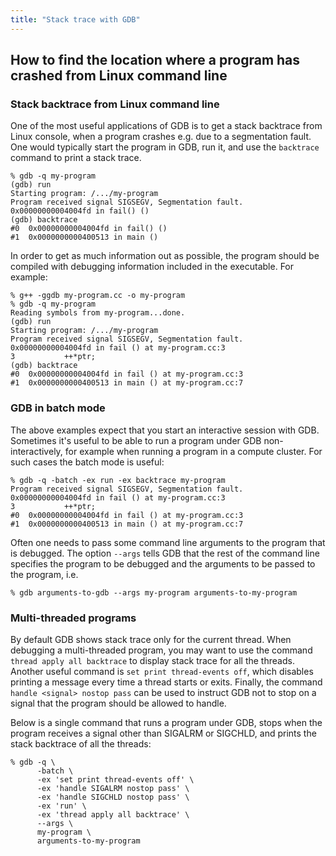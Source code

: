 ```yaml
---
title: "Stack trace with GDB"
---
```


## How to find the location where a program has crashed from Linux command line

### Stack backtrace from Linux command line

One of the most useful applications of GDB is to get a stack backtrace from
Linux console, when a program crashes e.g. due to a segmentation fault. One
would typically start the program in GDB, run it, and use the `backtrace`
command to print a stack trace.

```shell
% gdb -q my-program
(gdb) run
Starting program: /.../my-program
Program received signal SIGSEGV, Segmentation fault.
0x00000000004004fd in fail() ()
(gdb) backtrace
#0  0x00000000004004fd in fail() ()
#1  0x0000000000400513 in main ()
```

In order to get as much information out as possible, the program should be
compiled with debugging information included in the executable. For example:

```shell
% g++ -ggdb my-program.cc -o my-program
% gdb -q my-program
Reading symbols from my-program...done.
(gdb) run
Starting program: /.../my-program
Program received signal SIGSEGV, Segmentation fault.
0x00000000004004fd in fail () at my-program.cc:3
3           ++*ptr;
(gdb) backtrace
#0  0x00000000004004fd in fail () at my-program.cc:3
#1  0x0000000000400513 in main () at my-program.cc:7
```

### GDB in batch mode

The above examples expect that you start an interactive session with GDB.
Sometimes it's useful to be able to run a program under GDB non-interactively,
for example when running a program in a compute cluster. For such cases the
batch mode is useful:

```shell
% gdb -q -batch -ex run -ex backtrace my-program
Program received signal SIGSEGV, Segmentation fault.
0x00000000004004fd in fail () at my-program.cc:3
3           ++*ptr;
#0  0x00000000004004fd in fail () at my-program.cc:3
#1  0x0000000000400513 in main () at my-program.cc:7
```

Often one needs to pass some command line arguments to the program that is
debugged. The option `--args` tells GDB that the rest of the command line
specifies the program to be debugged and the arguments to be passed to the
program, i.e.

```shell
% gdb arguments-to-gdb --args my-program arguments-to-my-program
```

### Multi-threaded programs

By default GDB shows stack trace only for the current thread. When debugging a
multi-threaded program, you may want to use the command `thread apply all
backtrace` to display stack trace for all the threads. Another useful command is
`set print thread-events off`, which disables printing a message every time a
thread starts or exits. Finally, the command `handle <signal> nostop pass` can
be used to instruct GDB not to stop on a signal that the program should be
allowed to handle.

Below is a single command that runs a program under GDB, stops when the program
receives a signal other than SIGALRM or SIGCHLD, and prints the stack backtrace
of all the threads:

```shell
% gdb -q \
      -batch \
      -ex 'set print thread-events off' \
      -ex 'handle SIGALRM nostop pass' \
      -ex 'handle SIGCHLD nostop pass' \
      -ex 'run' \
      -ex 'thread apply all backtrace' \
      --args \
      my-program \
      arguments-to-my-program
```
